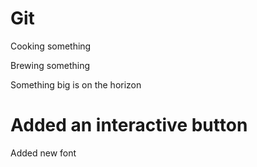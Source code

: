 # Git
Cooking something

Brewing something

Something big is on the horizon

Added an interactive button
=======
Added new font

